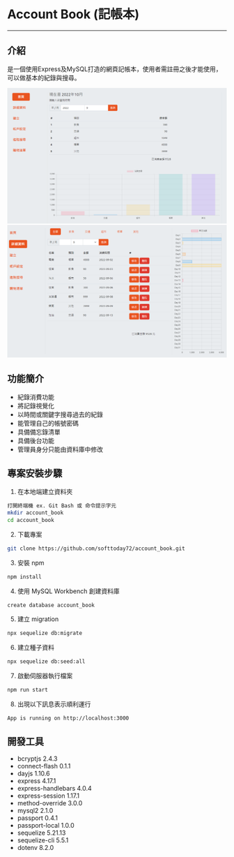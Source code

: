 # Account Book (記帳本)
***


## __介紹__
是一個使用Express及MySQL打造的網頁記帳本，使用者需註冊之後才能使用，可以做基本的紀錄與搜尋。

<img src="./img/index.PNG" width="800"><br>
<img src="./img/detail.PNG" width="800"><br>

## __功能簡介__ 

* 紀錄消費功能
* 將記錄視覺化
* 以時間或關鍵字搜尋過去的紀錄
* 能管理自己的帳號密碼
* 具備備忘錄清單
* 具備後台功能
* 管理員身分只能由資料庫中修改

## __專案安裝步驟__

1. 在本地端建立資料夾
```bash
打開終端機 ex. Git Bash 或 命令提示字元
mkdir account_book
cd account_book
```
2. 下載專案
```bash
git clone https://github.com/softtoday72/account_book.git
```
3. 安裝 npm 
```bash
npm install
```
4. 使用 MySQL Workbench 創建資料庫
```
create database account_book
```
5. 建立 migration
```bash
npx sequelize db:migrate
```
6. 建立種子資料
```bash
npx sequelize db:seed:all
```
7. 啟動伺服器執行檔案
```bash
npm run start
```
8. 出現以下訊息表示順利運行
```bash
App is running on http://localhost:3000
```

## __開發工具__

* bcryptjs 2.4.3
* connect-flash 0.1.1
* dayjs 1.10.6
* express 4.17.1
* express-handlebars 4.0.4
* express-session 1.17.1
* method-override 3.0.0
* mysql2 2.1.0
* passport 0.4.1
* passport-local 1.0.0
* sequelize 5.21.13
* sequelize-cli 5.5.1
* dotenv 8.2.0